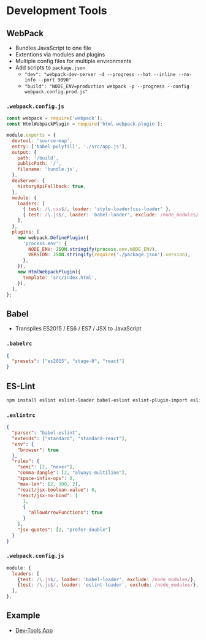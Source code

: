 # Development Tools

## WebPack

- Bundles JavaScript to one file
- Extentions via modules and plugins
- Multiple config files for multiple environments
- Add scripts to `package.json`
  - `"dev": "webpack-dev-server -d --progress --hot --inline --no-info --port 9090"`
  - `"build": "NODE_ENV=production webpack -p --progress --config webpack.config.prod.js"`

### `.webpack.config.js`

```javascript
const webpack = require('webpack');
const HtmlWebpackPlugin = require('html-webpack-plugin');

module.exports = {
  devtool: 'source-map',
  entry: ['babel-polyfill', './src/app.js'],
  output: {
    path: '/build',
    publicPath: '/',
    filename: 'bundle.js',
  },
  devServer: {
    historyApiFallback: true,
  },
  module: {
    loaders: [
      { test: /\.css$/, loader: 'style-loader!css-loader' },
      { test: /\.js$/, loader: 'babel-loader', exclude: /node_modules/ },
    ],
  },
  plugins: [
    new webpack.DefinePlugin({
      'process.env': {
        NODE_ENV: JSON.stringify(process.env.NODE_ENV),
        VERSION: JSON.stringify(require('./package.json').version),
      },
    }),
    new HtmlWebpackPlugin({
      template: 'src/index.html',
    }),
  ],
};
```

## Babel

- Transpiles ES2015 / ES6 / ES7 / JSX to JavaScript

### `.babelrc`

```json
{
  "presets": ["es2015", "stage-0", "react"]
}
```

## ES-Lint

```bash
npm install eslint eslint-loader babel-eslint eslint-plugin-import eslint-plugin-node eslint-plugin-react eslint-plugin-standard eslint-config-standard eslint-plugin-promise eslint-config-standard-react --save-dev
```

### `.eslintrc`

```json
{
  "parser": "babel-eslint",
  "extends": ["standard", "standard-react"],
  "env": {
    "browser": true
  },
  "rules": {
    "semi": [2, "never"],
    "comma-dangle": [2, "always-multiline"],
    "space-infix-ops": 0,
    "max-len": [2, 300, 2],
    "react/jsx-boolean-value": 0,
    "react/jsx-no-bind": [
      1,
      {
        "allowArrowFunctions": true
      }
    ],
    "jsx-quotes": [2, "prefer-double"]
  }
}
```

### `.webpack.config.js`

```javascript
module: {
  loaders: [
    {test: /\.js$/, loader: 'babel-loader', exclude: /node_modules/},
    {test: /\.js$/, loader: 'eslint-loader', exclude: /node_modules/},
  ],
},
```

## Example

- [Dev-Tools App](examples/dev-tools-app/README.md)
